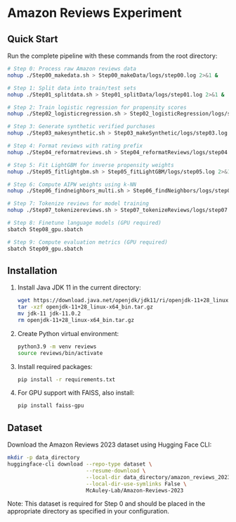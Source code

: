 # Amazon Reviews Experiment

## Quick Start

Run the complete pipeline with these commands from the root directory:

```bash
# Step 0: Process raw Amazon reviews data
nohup ./Step00_makedata.sh > Step00_makeData/logs/step00.log 2>&1 &

# Step 1: Split data into train/test sets
nohup ./Step01_splitdata.sh > Step01_splitData/logs/step01.log 2>&1 &

# Step 2: Train logistic regression for propensity scores
nohup ./Step02_logisticregression.sh > Step02_logisticRegression/logs/step02.log 2>&1 &

# Step 3: Generate synthetic verified purchases
nohup ./Step03_makesynthetic.sh > Step03_makeSynthetic/logs/step03.log 2>&1 &

# Step 4: Format reviews with rating prefix
nohup ./Step04_reformatreviews.sh > Step04_reformatReviews/logs/step04.log 2>&1 &

# Step 5: Fit LightGBM for inverse propensity weights
nohup ./Step05_fitlightgbm.sh > Step05_fitLightGBM/logs/step05.log 2>&1 &

# Step 6: Compute AIPW weights using k-NN
nohup ./Step06_findneighbors_multi.sh > Step06_findNeighbors/logs/step06.log 2>&1 &

# Step 7: Tokenize reviews for model training
nohup ./Step07_tokenizereviews.sh > Step07_tokenizeReviews/logs/step07.log 2>&1 &

# Step 8: Finetune language models (GPU required)
sbatch Step08_gpu.sbatch

# Step 9: Compute evaluation metrics (GPU required)
sbatch Step09_gpu.sbatch
```

## Installation

1. Install Java JDK 11 in the current directory:
   ```bash
   wget https://download.java.net/openjdk/jdk11/ri/openjdk-11+28_linux-x64_bin.tar.gz
   tar -xzf openjdk-11+28_linux-x64_bin.tar.gz
   mv jdk-11 jdk-11.0.2
   rm openjdk-11+28_linux-x64_bin.tar.gz
   ```

2. Create Python virtual environment:
   ```bash
   python3.9 -m venv reviews
   source reviews/bin/activate
   ```

3. Install required packages:
   ```bash
   pip install -r requirements.txt
   ```

4. For GPU support with FAISS, also install:
   ```bash
   pip install faiss-gpu
   ```

## Dataset

Download the Amazon Reviews 2023 dataset using Hugging Face CLI:
```bash
mkdir -p data_directory
huggingface-cli download --repo-type dataset \
                         --resume-download \
                         --local-dir data_directory/amazon_reviews_2023 \
                         --local-dir-use-symlinks False \
                         McAuley-Lab/Amazon-Reviews-2023
```

Note: This dataset is required for Step 0 and should be placed in the appropriate directory as specified in your configuration.
